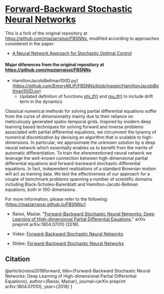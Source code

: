 # [Forward-Backward Stochastic Neural Networks](https://github.com/EmoryMLIP/FBSNNs/) #
This is a fork of the original repository at https://github.com/maziarraissi/FBSNNs, modified according to approaches considered in the paper:
- [A Neural Network Approach for Stochastic Optimal Control](https://arxiv.org/pdf/2209.13104.pdf)

#### Major diferences from the original repository at https://github.com/maziarraissi/FBSNNs ####
- HamiltonJacobiBellman100D.py](https://github.com/EmoryMLIP/FBSNNs/blob/master/HamiltonJacobiBellman100D.py)
  - Updated definition of functions [phi_tf()](https://github.com/EmoryMLIP/FBSNNs/blob/19f69971115009e23bd507ca65d23360813399f3/HamiltonJacobiBellman100D.py#L32) and [mu_tf()](https://github.com/EmoryMLIP/FBSNNs/blob/19f69971115009e23bd507ca65d23360813399f3/HamiltonJacobiBellman100D.py#L41) to include drift term in the dynamics


Classical numerical methods for solving partial differential equations suffer from the curse of dimensionality mainly due to their reliance on meticulously generated spatio-temporal grids. Inspired by modern deep learning based techniques for solving forward and inverse problems associated with partial differential equations, we circumvent the tyranny of numerical discretization by devising an algorithm that is scalable to high-dimensions. In particular, we approximate the unknown solution by a deep neural network which essentially enables us to benefit from the merits of automatic differentiation. To train the aforementioned neural network we leverage the well-known connection between high-dimensional partial differential equations and forward-backward stochastic differential equations. In fact, independent realizations of a standard Brownian motion will act as training data. We test the effectiveness of our approach for a couple of benchmark problems spanning a number of scientific domains including Black-Scholes-Barenblatt and Hamilton-Jacobi-Bellman equations, both in 100-dimensions. 

For more information, please refer to the following: (https://maziarraissi.github.io/FBSNNs/)

  - Raissi, Maziar. "[Forward-Backward Stochastic Neural Networks: Deep Learning of High-dimensional Partial Differential Equations](https://arxiv.org/abs/1804.07010)." arXiv preprint arXiv:1804.07010 (2018).
  
  - Video: [Forward-Backward Stochastic Neural Networks](https://youtu.be/-Pu_ZTJsMyA)
  
  - Slides: [Forward-Backward Stochastic Neural Networks](https://github.com/maziarraissi/FBSNNs/blob/master/docs/FBSNNs.pdf)
  

## Citation
   @article{raissi2018forward,
      title={Forward-Backward Stochastic Neural Networks: Deep Learning of High-dimensional Partial Differential Equations},
      author={Raissi, Maziar},
      journal={arXiv preprint arXiv:1804.07010},
      year={2018}
    }


